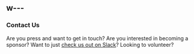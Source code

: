 w---
---

### Contact Us

Are you press and want to get in touch? Are you interested in becoming a sponsor? Want to just <a href="http://hackforla-slack.herokuapp.com/" target="_blank"> check us out on Slack</a>? Looking to volunteer?
